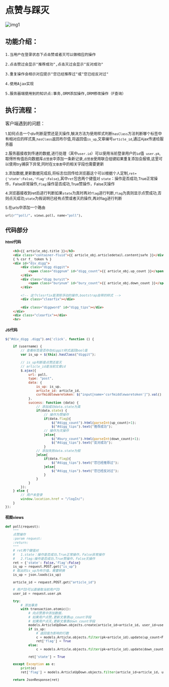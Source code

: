 # 点赞与踩灭

![img1](img1 "")

## 功能介绍：

    1.当用户在登录状态下点击赞或者灭可以做相应的操作
    
    2.点击赞过会显示"推荐成功",点击灭过会显示"反对成功"
    
    3.重复操作会相示对应提示"您已经推荐过"或"您已经反对过"
    
    4.使用Ajax实现
    
    5.服务器端使用到的知识点:事务,ORM添加操作,ORM修改操作（F查询）

## 执行流程：


客户端遇到的问题：

<span style="font-size:12px">

1.如何点击一个div判断是赞还是灭操作,觖决方法为使用样式判断`hasClass`方法判断哪个标签中有相对应的样式类,`hasClass`返回布尔值,将返回值`is_up`,文章编号`article_id`,通过Ajax传递给服务器
    
2.服务器接收到传递的数据,进行处理（其中`user.id`）可以使用当前登录用户的`id`值`
user.pk`,取得所有值后向数据库`点赞表`中添加一条新记录,`点赞表`使用联合组键如果重复添加会报错,这里可以使用try捕获下异常,同时在`文章表`中的相关字段也需要更新

3.添加数据,更新数据完成后,将标志位回传给浏览器这个可以根据个人定制,`ret={'state':False,'flag':False}`,其中`ret`包含两个键值对
`state`：操作是否成功,True正常操作，False异常操作,`flag`:操作是否成功,True赞操作，False灭操作

4.浏览器接收到ret后进行判断如果`state`为真时再对`flag`进行判断,`flag`为真则显示点赞成功,否则点灭成功;`state`为假说明已经有点赞或者灭的操作,再对flag进行判断

5.在urls中添加一个路由
```python
url(r"^poll/", views.poll, name="poll"),
```

<span>
    
## 代码部分

#### html代码

```html
    <h3>{{ article_obj.title }}</h3>
    <div class="container-fluid">{{ article_obj.articledetail.content|safe }}</div>
    { % csr f_ token % }
    <div id="div_digg">
        <div class="digg diggit">
            <span class="diggnum" id="digg_count">{{ article_obj.up_count }}</span>
        </div>
        <div class="digg buryit">
            <span class="burynum" id="bury_count">{{ article_obj.down_count }}</span>
        </div>
        
        <!-- 这个clesrfix是清除浮动的操作,bootstrap自带的样式 -->      
        <div class="clearfix"></div>
       
        <div class="diggword" id="digg_tips"></div>
    </div>
    <div class="clearfix"></div>
    <hr>
```

#### JS代码

```javascript
$("#div_digg .digg").on('click', function () {

    if (username) {
        // 查看标签是否存在diggit样式返回bool值
        var is_up = $(this).hasClass("diggit");
        
        // is_up判断是点赞还是灭
        // article_id是当前文章id
        $.ajax({
            url: poll,
            type: "post",
            data: {
                is_up: is_up,
                article_id: article_id,
                csrfmiddlewaretoken: $("input[name='csrfmiddlewaretoken']").val()
            },
            success: function (data) {
                // 添加成功data.state为真
                if(data.state) {
                    // 操作为赞操作
                    if(data.flag){
                        $("#digg_count").html(parseInt(up_count)+1);
                        $("#digg_tips").text("推荐成功");
                    // 操作为灭操作
                    }else{
                        $("#bury_count").html(parseInt(down_count)+1);
                        $("#digg_tips").text("反对成功");
                    }
                // 添加失败data.state为假
                }else{
                    if(data.flag){
                        $("#digg_tips").text("您已经推荐过");
                    }else{
                        $("#digg_tips").text("您已经反对过");
                    }
                }
            }
        });
    } else {
        // 用户未登录
        window.location.href = "/logIn/";
    }
});
```

#### 视图views

```python
def poll(request):
    """
    点赞操作
    :param request:
    :return:
    """
    # ret两个键值对
    #   1.state：操作是否成功,True正常操作，False异常操作
    #   2.flag:操作是否成功,True赞操作，False灭操作
    ret = {'state': False,'flag':False}
    is_up = request.POST.get("is_up")
    # 取出的is_up为布尔值，需要转换
    is_up = json.loads(is_up)

    article_id = request.POST.get("article_id")

    # 用户ID可以直接取当前用户ID
    user_id = request.user.pk

    try:
        # 添加事务
        with transaction.atomic():
            # 向点赞表中添加数据，
            # 如果用户点赞,更新文章表up_count字段
            # 如果用户点灭,更新文章表down_count字段
            models.ArticleUpDown.objects.create(article_id=article_id, user_id=user_id, is_up=is_up)
            if is_up:
                # 返回值为影响的行数
                c = models.Article.objects.filter(pk=article_id).update(up_count=F("up_count") + 1)
                ret['flag'] = True
            else:
                c = models.Article.objects.filter(pk=article_id).update(down_count=F("down_count") + 1)

            ret['state'] = True

    except Exception as e:
        print(e)
        ret['flag'] = models.ArticleUpDown.objects.filter(article_id=article_id, user_id=user_id).first().is_up

    return JsonResponse(ret)
```